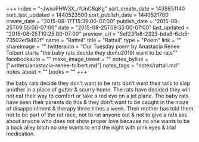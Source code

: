 +++
index = "-JwxoPHW3X_rfUnC8qKg"
sort_create_date = 1439851140
sort_last_updated = 1440523500
sort_publish_date = 1440521700
create_date = "2015-08-17T15:39:00-07:00"
publish_date = "2015-08-25T09:55:00-07:00"
date = "2015-08-25T09:55:00-07:00"
last_updated = "2015-08-25T10:25:00-07:00"
preview_url = "5ef23fb8-2323-bda6-6cb5-73502ef9462f"
name = "Rattail"
title = "Rattail"
type = "Poem"
link = ""
shareimage = ""
twitterauto = "Our Tuesday poem by Anastacia Renee Tolbert starts \"the baby rats decide they don\u2019t want to be rats\""
facebookauto = ""
make_image_tweet = ""
notes_byline = ["writers/anastacia-renee-tolbert.md"]
notes_tags = "notes/rattail.md"
notes_about = ""
books = ""
+++
<p class="poem-wrap">the baby rats decide they don’t want to be rats don’t want their tails to slap another in a place of gutter & scurry home. The rats have decided they will not eat their way to comfort or take a red eye on a jet plane. The baby rats have seen their parents do this & they don’t want to be caught in the maze of disappointment & therapy three times a week. Their mother has told them not to be part of the rat race, not to rat anyone out & not to give a rats ass about anyone who does not show proper love because no one wants to be a back alley bitch no one wants to end the night with pink eyes & trial medication.</p> 
